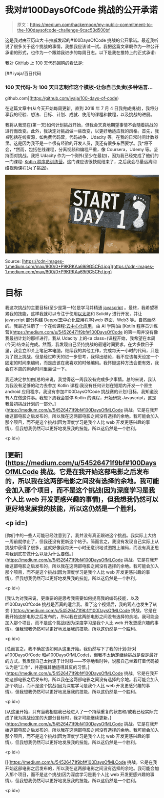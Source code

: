# 我对#100DaysOfCode 挑战的公开承诺

> 原文：<https://medium.com/hackernoon/my-public-commitment-to-the-100daysofcode-challenge-9cac53d500bf>

这是我对由亚历山大·卡拉威发起的#100DaysOfCode 挑战的公开承诺。最近我听说了很多关于这个挑战的事情，我想我应该试一试。我把这篇文章既作为一种公开承诺的形式，也作为一个跟踪我进步的每周日志。以下是我在推特上的正式承诺:

我对 GitHub 上 100 天代码回购的看法是:

[](https://github.com/iyaja/100-days-of-code) [## iyaja/百日代码

### 100 天代码-为 100 天日志制作这个模板-让你自己负责(多种语言…

github.com](https://github.com/iyaja/100-days-of-code) 

在这篇文章中(从今天开始每周更新，直到 2018 年 7 月 4 日我完成挑战)，我将分享我的经验、想法、目标、计划、成就、使用的课程和教程，以及挑战的进展。

我将从我现在(第一天)如何计划挑战开始，但我会天真地期望事情不会随着挑战的进行而改变。此外，我决定对挑战做一些改变，以更好地适应我的风格。首先，我*将*包括在线资源，如免费代码营，代码战争，Udacity 等。在我的日常时间计数器里。这是因为我不是一个很有经验的开发人员，我还有很多东西要学。我*将不会，*然而，包括在线课程，分离视频和编程严重，像 Coursera，Udemy 等。坚持面对挑战。我把 Udacity 作为一个例外(至少在最初)，因为我已经完成了他们的一门课程: [Kotlin 程序员训练营](https://in.udacity.com/course/kotlin-bootcamp-for-programmers--ud9011)。这门课应该很快就结束了，之后我会尽量远离网络视频课程(为了挑战)。

![](img/45e2e088d38519c4fd045b4954a35a0d.png)

Source: [https://cdn-images-1.medium.com/max/800/0*P9KRKAa69i9G5CFd.jpg](https://cdn-images-1.medium.com/max/800/0*P9KRKAa69i9G5CFd.jpg)

# 目标

我这次挑战的主要目标(至少是第一轮)是学习并精通 [javascript](https://hackernoon.com/tagged/javascript) 。最终，我希望积累我的技能，这样我就可以专注于使用[以太坊](https://hackernoon.com/tagged/ethereum)和 Solidity 进行开发，并让 javascript 部分构建 Dapps(去中心化应用程序)web 界面、Web3 等。自然而然的。我最近注册了一个在线课程:[去中心化应用](https://www.theschool.ai/courses/decentralized-applications-b2)，由 AI 学院(由 [Kotlin 程序员训练营](https://medium.com/u/54526471f9bf#100DaysOfCode 的第一周并没有像我最初计划的那样进行。我从 Udacity 上的<a class=)课程开始，我希望在本周(今天)结束前完成。然而，我发现自己坚持挑战的最短时间要求。在大多数日子里，我会立即关上笔记本电脑，继续我的其他工作，完成每天一小时的代码，只是为了跟上挑战。但是经过昨天的进一步思考，我得出结论，我不应该每天设定一个固定的时间来编码，而是应该在我喜欢的时候编码。我怀疑这种方法会更有效，我会在本周的剩余时间里尝试一下。

我还决定参加由[总的来说，我觉得这一周我没有完成多少事情。总的来说，我认为我没有足够的动力去参加 Kotlin 课程:我没有任何计划在短期内开发一个原生 android 应用程序，我没有参加#100DaysOfCode 挑战赛的计划/目标，我知道没有人在做这件事。我想下周我会暂停 Kotlin 的课程，开始研究 Javascript，这是我最初挑战计划的一部分。](https://medium.com/u/54526471f9bf#100DaysOfMLCode 挑战。它是在我开始这部电影之后发布的，所以我在这两部电影之间没有选择的余地。我可能会加入那个项目，而不是这个挑战(因为深度学习是我个人比 web 开发更感兴趣的事情)，但我想我仍然可以更好地发展我的技能，所以这仍然是一个胜利。</p><p id=)

## [更新](https://medium.com/u/54526471f9bf#100DaysOfMLCode 挑战。它是在我开始这部电影之后发布的，所以我在这两部电影之间没有选择的余地。我可能会加入那个项目，而不是这个挑战(因为深度学习是我个人比 web 开发更感兴趣的事情)，但我想我仍然可以更好地发展我的技能，所以这仍然是一个胜利。</p><p id=)

[你们中的一些人可能已经注意到了，我并没有真正跟进这个挑战。我实际上大约一周前就停止了，但我还没有更新这个帖子。简而言之，我没有发现自己实际上从挑战中获得了很多，这就好像我每天一小时无意识地试图跟上编码，而没有真正思考我到底在做什么以及为什么要做。](https://medium.com/u/54526471f9bf#100DaysOfMLCode 挑战。它是在我开始这部电影之后发布的，所以我在这两部电影之间没有选择的余地。我可能会加入那个项目，而不是这个挑战(因为深度学习是我个人比 web 开发更感兴趣的事情)，但我想我仍然可以更好地发展我的技能，所以这仍然是一个胜利。</p><p id=)

[我认为对我来说，更重要的是思考我需要如何提高我的编码技能，以及#100DaysOfCode 挑战是否真的适合我。看了这个视频后，我的观点也发生了转变:](https://medium.com/u/54526471f9bf#100DaysOfMLCode 挑战。它是在我开始这部电影之后发布的，所以我在这两部电影之间没有选择的余地。我可能会加入那个项目，而不是这个挑战(因为深度学习是我个人比 web 开发更感兴趣的事情)，但我想我仍然可以更好地发展我的技能，所以这仍然是一个胜利。</p><p id=)

[总而言之，我不确定该如何从这里开始。我仍然写下了我的计划(针对#100DaysOfCode 和#100DaysOfMLCode)，但我不太确定继续挑战是否是最好的方式。我发现自己太拘泥于计时器——不停地看时钟，说服自己坐着盯着代码被认为是“工作”，并遵循其他适得其反的习惯。](https://medium.com/u/54526471f9bf#100DaysOfMLCode 挑战。它是在我开始这部电影之后发布的，所以我在这两部电影之间没有选择的余地。我可能会加入那个项目，而不是这个挑战(因为深度学习是我个人比 web 开发更感兴趣的事情)，但我想我仍然可以更好地发展我的技能，所以这仍然是一个胜利。</p><p id=)

[从这里开始，只有当我相信我已经进入了一个持续重复的状态和/或我已经实际完成了我为挑战设定的大部分目标时，我才可能继续更新。](https://medium.com/u/54526471f9bf#100DaysOfMLCode 挑战。它是在我开始这部电影之后发布的，所以我在这两部电影之间没有选择的余地。我可能会加入那个项目，而不是这个挑战(因为深度学习是我个人比 web 开发更感兴趣的事情)，但我想我仍然可以更好地发展我的技能，所以这仍然是一个胜利。</p><p id=)

[](https://medium.com/u/54526471f9bf#100DaysOfMLCode 挑战。它是在我开始这部电影之后发布的，所以我在这两部电影之间没有选择的余地。我可能会加入那个项目，而不是这个挑战(因为深度学习是我个人比 web 开发更感兴趣的事情)，但我想我仍然可以更好地发展我的技能，所以这仍然是一个胜利。</p><p id=)